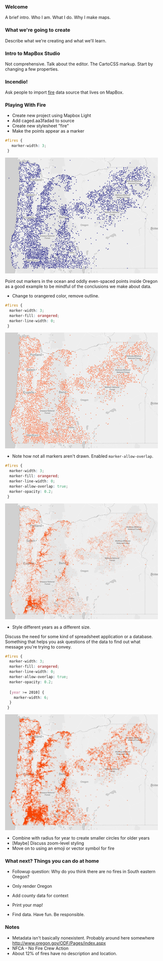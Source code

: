 ### Welcome
A brief intro.  Who I am.  What I do.  Why I make maps.

### What we're going to create
Describe what we're creating and what we'll learn.

### Intro to MapBox Studio
Not comprehensive.  Talk about the editor.  The CartoCSS markup.
Start by changing a few properties.

### Incendio!
Ask people to import [fire](https://data.oregon.gov/Natural-Resources/2005-2014-Fire-Data/9nkj-mp3y) data source that lives on MapBox.

### Playing With Fire
* Create new project using Mapbox Light
* Add caged.aa3fadad to source
* Create new stylesheet "fire"
* Make the points appear as a marker

```css
#fires {
   marker-width: 3;
 }
```

![](./images/step-1.png)

Point out markers in the ocean and oddly even-spaced points inside Oregon as a good example to be mindful of the conclusions we make about data.

* Change to orangered color, remove outline.

```css
#fires {
  marker-width: 3;
  marker-fill: orangered;
  marker-line-width: 0;
 }
 ```

 ![](./images/step-2.png)

* Note how not all markers aren't drawn.  Enabled `marker-allow-overlap`.

```css
#fires {
  marker-width: 3;
  marker-fill: orangered;
  marker-line-width: 0;
  marker-allow-overlap: true;
  marker-opacity: 0.2;
 }
 ```

  ![](./images/step-3.png)

* Style different years as a different size.

Discuss the need for some kind of spreadsheet application or a database.  Something that helps you ask questions of the data to find out what message you're trying to convey.

```css
#fires {
  marker-width: 3;
  marker-fill: orangered;
  marker-line-width: 0;
  marker-allow-overlap: true;
  marker-opacity: 0.2;

  [year >= 2010] {
    marker-width: 6;
  }
 }
 ```

![](./images/step-4.png)



* Combine with radius for year to create smaller circles for older years
* [Maybe] Discuss zoom-level styling
* Move on to using an emoji or vector symbol for fire

### What next? Things you can do at home
* Followup question:  Why do you think there are no fires in South eastern Oregon?  

* Only render Oregon
* Add county data for context
* Print your map!
* Find data. Have fun. Be responsible.


### Notes
* Metadata isn't basically nonexistent.  Probably around here somewhere http://www.oregon.gov/ODF/Pages/index.aspx
* NFCA - No Fire Crew Action
* About 12% of fires have no description and location.  

